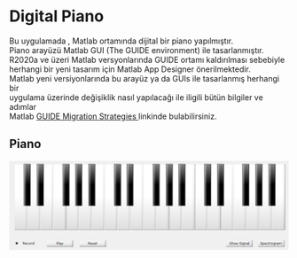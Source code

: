 <h1> Digital Piano </h1>
<p>Bu uygulamada , Matlab ortamında dijital bir piano yapılmıştır. <br>
   Piano arayüzü Matlab GUI (The GUIDE environment) ile tasarlanmıştır.<br>
   R2020a ve üzeri Matlab versyonlarında GUIDE ortamı kaldırılması sebebiyle <br>
   herhangi bir yeni tasarım için Matlab App Designer önerilmektedir.<br>
   Matlab yeni versiyonlarında bu arayüz ya da GUIs ile tasarlanmış herhangi bir <br>
   uygulama üzerinde değişiklik nasıl yapılacağı ile iligili bütün bilgiler ve adımlar <br>
   Matlab <a href="https://www.mathworks.com/help/matlab/creating_guis/differences-between-app-designer-and-guide.html">GUIDE Migration Strategies </a> 
   linkinde bulabilirsiniz.
</p>
<h2> Piano </h2>
<img src="piano.png" alt="Piano" title="Piano">